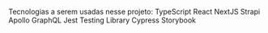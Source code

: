 Tecnologias a serem usadas nesse projeto:
  TypeScript
  React
  NextJS
  Strapi
  Apollo
  GraphQL
  Jest
  Testing Library
  Cypress
  Storybook
